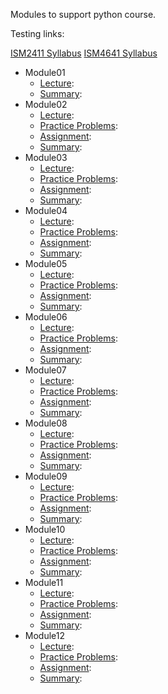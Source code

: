 Modules to support python course.

Testing links:

[ISM2411 Syllabus](ism2411-syllabus.html)
[ISM4641 Syllabus](ism4641-syllabus.html)

* Module01
  * [Lecture](./module01-lecture.html): 
  * [Summary](./module01-summary.html):
* Module02
  * [Lecture](./module02-lecture.html):
  * [Practice Problems](./module02-problem-set.html):
  * [Assignment](./module02-assignment.html):
  * [Summary](./module02-summary.html):
* Module03
  * [Lecture](./module03-lecture.html):
  * [Practice Problems](./module03-problem-set.html):
  * [Assignment](./module03-assignment.html):
  * [Summary](./module03-summary.html):
* Module04
  * [Lecture](./module04-lecture.html):
  * [Practice Problems](./module04-problem-set.html):
  * [Assignment](./module04-assignment.html):
  * [Summary](./module04-summary.html):
* Module05
  * [Lecture](./module05-lecture.html):
  * [Practice Problems](./module05-problem-set.html):
  * [Assignment](./module05-assignment.html):
  * [Summary](./module05-summary.html):
* Module06
  * [Lecture](./module06-lecture.html):
  * [Practice Problems](./module06-problem-set.html):
  * [Assignment](./module06-assignment.html):
  * [Summary](./module06-summary.html):
* Module07
  * [Lecture](./module07-lecture.html):
  * [Practice Problems](./module07-problem-set.html):
  * [Assignment](./module07-assignment.html):
  * [Summary](./module07-summary.html):
* Module08
  * [Lecture](./module08-lecture.html):
  * [Practice Problems](./module08-problem-set.html):
  * [Assignment](./module08-assignment.html):
  * [Summary](./module08-summary.html):
* Module09
  * [Lecture](./module09-lecture.html):
  * [Practice Problems](./module09-problem-set.html):
  * [Assignment](./module09-assignment.html):
  * [Summary](./module09-summary.html):
* Module10
  * [Lecture](./module10-lecture.html):
  * [Practice Problems](./module10-problem-set.html):
  * [Assignment](./module10-assignment.html):
  * [Summary](./module10-summary.html):
* Module11
  * [Lecture](./module11-lecture.html):
  * [Practice Problems](./module11-problem-set.html):
  * [Assignment](./module11-assignment.html):
  * [Summary](./module11-summary.html):
* Module12
  * [Lecture](./module12-lecture.html):
  * [Practice Problems](./module12-problem-set.html):
  * [Assignment](./module12-assignment.html):
  * [Summary](./module12-summary.html):